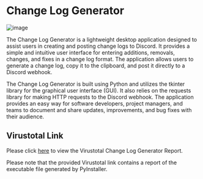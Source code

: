 # Change Log Generator

![image](https://github.com/SippingSizzurp/changelogGEN/assets/111225194/74aff99c-5750-498c-8dac-c5526c80075d)

The Change Log Generator is a lightweight desktop application designed to assist users in creating and posting change logs to Discord. It provides a simple and intuitive user interface for entering additions, removals, changes, and fixes in a change log format. The application allows users to generate a change log, copy it to the clipboard, and post it directly to a Discord webhook.

The Change Log Generator is built using Python and utilizes the tkinter library for the graphical user interface (GUI). It also relies on the requests library for making HTTP requests to the Discord webhook. The application provides an easy way for software developers, project managers, and teams to document and share updates, improvements, and bug fixes with their audience.

## Virustotal Link

Please click [here](https://www.virustotal.com/gui/file/6cabab1857e5a1ad92fa3b1e8ce2778367453a9846fd10a6f93afe4286271968/detection) to view the Virustotal Change Log Generator Report.

Please note that the provided Virustotal link contains a report of the executable file generated by PyInstaller.

